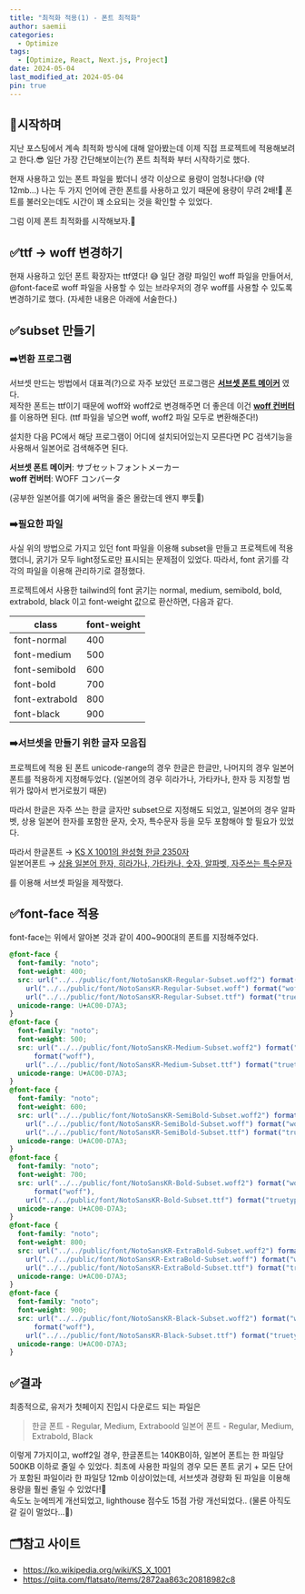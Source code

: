 ```yaml
---
title: "최적화 적용(1) - 폰트 최적화"
author: saemii
categories:
  - Optimize
tags:
  - [Optimize, React, Next.js, Project]
date: 2024-05-04
last_modified_at: 2024-05-04
pin: true
---
```


## 📌시작하며

지난 포스팅에서 계속 최적화 방식에 대해 알아봤는데 이제 직접 프로젝트에 적용해보려고 한다.😎 일단 가장 간단해보이는(?) 폰트 최적화 부터 시작하기로 했다.

현재 사용하고 있는 폰트 파일을 봤더니 생각 이상으로 용량이 엄청나다!😅 (약 12mb...) 나는 두 가지 언어에 관한 폰트를 사용하고 있기 때문에 용량이 무려 2배!🥲 폰트를 불러오는데도 시간이 꽤 소요되는 것을 확인할 수 있었다.

그럼 이제 폰트 최적화를 시작해보자.🥳

## ✅ttf -> woff 변경하기

현재 사용하고 있던 폰트 확장자는 ttf였다! 😅 일단 경량 파일인 woff 파일을 만들어서, @font-face로 woff 파일을 사용할 수 있는 브라우저의 경우 woff를 사용할 수 있도록 변경하기로 했다. (자세한 내용은 아래에 서술한다.)

## ✅subset 만들기

### ➡️변환 프로그램

서브셋 만드는 방법에서 대표격(?)으로 자주 보았던 프로그램은
**[서브셋 폰트 메이커](https://opentype.jp/subsetfontmk.htm)** 였다.<br/>
제작한 폰트는 ttf이기 때문에 woff와 woff2로 변경해주면 더 좋은데 이건
**[woff 컨버터](https://opentype.jp/woffconv.htm)** 를 이용하면 된다. (ttf 파일을 넣으면 woff, woff2 파일 모두로 변환해준다!)

설치한 다음 PC에서 해당 프로그램이 어디에 설치되어있는지 모른다면 PC 검색기능을 사용해서 일본어로 검색해주면 된다.

**서브셋 폰트 메이커**: サブセットフォントメーカー<br/>
**woff 컨버터**: WOFF コンバータ

(공부한 일본어를 여기에 써먹을 줄은 몰랐는데 왠지 뿌듯🥰)

### ➡️필요한 파일

사실 위의 방법으로 가지고 있던 font 파일을 이용해 subset을 만들고 프로젝트에 적용했더니, 굵기가 모두 light정도로만 표시되는 문제점이 있었다. 따라서, font 굵기를 각각의 파일을 이용해 관리하기로 결정했다.

프로젝트에서 사용한 tailwind의 font 굵기는 normal, medium, semibold, bold, extrabold, black 이고 font-weight 값으로 환산하면, 다음과 같다.

| class          | font-weight |
| -------------- | ----------- |
| font-normal    | 400         |
| font-medium    | 500         |
| font-semibold  | 600         |
| font-bold      | 700         |
| font-extrabold | 800         |
| font-black     | 900         |

### ➡️서브셋을 만들기 위한 글자 모음집

프로젝트에 적용 된 폰트 unicode-range의 경우 한글은 한글만, 나머지의 경우 일본어 폰트를 적용하게 지정해두었다. (일본어의 경우 히라가나, 가타카나, 한자 등 지정할 범위가 많아서 번거로웠기 때문)

따라서 한글은 자주 쓰는 한글 글자만 subset으로 지정해도 되었고, 일본어의 경우 알파벳, 상용 일본어 한자를 포함한 문자, 숫자, 특수문자 등을 모두 포함해야 할 필요가 있었다.

따라서 한글폰트 → [KS X 1001의 완성형 한글 2350자](https://ko.wikipedia.org/wiki/KS_X_1001)<br/>
일본어폰트 → [상용 일본어 한자, 히라가나, 가타카나, 숫자, 알파벳, 자주쓰는 특수문자](https://qiita.com/flatsato/items/2872aa863c20818982c8)

를 이용해 서브셋 파일을 제작했다.

## ✅font-face 적용

font-face는 위에서 알아본 것과 같이 400~900대의 폰트를 지정해주었다.

```css
@font-face {
  font-family: "noto";
  font-weight: 400;
  src: url("../../public/font/NotoSansKR-Regular-Subset.woff2") format("woff2"),
    url("../../public/font/NotoSansKR-Regular-Subset.woff") format("woff"),
    url("../../public/font/NotoSansKR-Regular-Subset.ttf") format("truetype");
  unicode-range: U+AC00-D7A3;
}
@font-face {
  font-family: "noto";
  font-weight: 500;
  src: url("../../public/font/NotoSansKR-Medium-Subset.woff2") format("woff2"), url("../../public/font/NotoSansKR-Medium-Subset.woff")
      format("woff"),
    url("../../public/font/NotoSansKR-Medium-Subset.ttf") format("truetype");
  unicode-range: U+AC00-D7A3;
}
@font-face {
  font-family: "noto";
  font-weight: 600;
  src: url("../../public/font/NotoSansKR-SemiBold-Subset.woff2") format("woff2"),
    url("../../public/font/NotoSansKR-SemiBold-Subset.woff") format("woff"),
    url("../../public/font/NotoSansKR-SemiBold-Subset.ttf") format("truetype");
  unicode-range: U+AC00-D7A3;
}
@font-face {
  font-family: "noto";
  font-weight: 700;
  src: url("../../public/font/NotoSansKR-Bold-Subset.woff2") format("woff2"), url("../../public/font/NotoSansKR-Bold-Subset.woff")
      format("woff"),
    url("../../public/font/NotoSansKR-Bold-Subset.ttf") format("truetype");
  unicode-range: U+AC00-D7A3;
}
@font-face {
  font-family: "noto";
  font-weight: 800;
  src: url("../../public/font/NotoSansKR-ExtraBold-Subset.woff2") format("woff2"),
    url("../../public/font/NotoSansKR-ExtraBold-Subset.woff") format("woff"),
    url("../../public/font/NotoSansKR-ExtraBold-Subset.ttf") format("truetype");
  unicode-range: U+AC00-D7A3;
}
@font-face {
  font-family: "noto";
  font-weight: 900;
  src: url("../../public/font/NotoSansKR-Black-Subset.woff2") format("woff2"), url("../../public/font/NotoSansKR-Black-Subset.woff")
      format("woff"),
    url("../../public/font/NotoSansKR-Black-Subset.ttf") format("truetype");
  unicode-range: U+AC00-D7A3;
}
```

## ✅결과

최종적으로, 유저가 첫페이지 진입시 다운로드 되는 파일은

> 한글 폰트 - Regular, Medium, Extraboold
> 일본어 폰트 - Regular, Medium, Extrabold, Black

이렇게 7가지이고, woff2일 경우, 한글폰트는 140KB이하, 일본어 폰트는 한 파일당 500KB 이하로 줄일 수 있었다. 최초에 사용한 파일의 경우 모든 폰트 굵기 + 모든 단어가 포함된 파일이라 한 파일당 12mb 이상이었는데, 서브셋과 경량화 된 파일을 이용해 용량을 훨씬 줄일 수 있었다!🥹<br/>
속도노 눈에띄게 개선되었고, lighthouse 점수도 15점 가량 개선되었다.. (물론 아직도 갈 길이 멀었다...🥲)

## 🗂️참고 사이트

- <https://ko.wikipedia.org/wiki/KS_X_1001>
- <https://qiita.com/flatsato/items/2872aa863c20818982c8>
